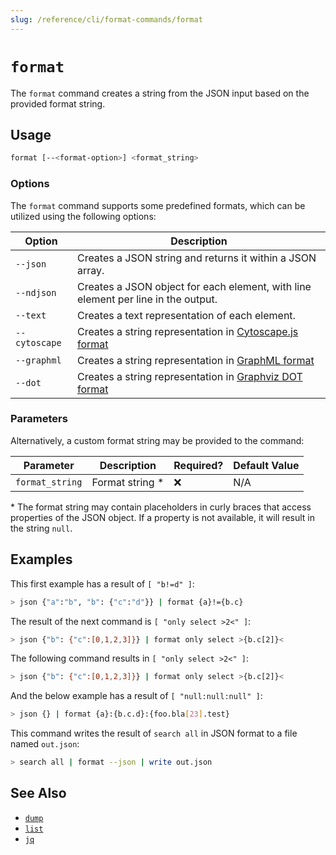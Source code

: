 ```yaml
---
slug: /reference/cli/format-commands/format
---
```


# `format`

The `format` command creates a string from the JSON input based on the provided format string.

## Usage

```bash
format [--<format-option>] <format_string>
```

### Options

The `format` command supports some predefined formats, which can be utilized using the following options:

| Option        | Description                                                                                               |
| ------------- | --------------------------------------------------------------------------------------------------------- |
| `--json`      | Creates a JSON string and returns it within a JSON array.                                                 |
| `--ndjson`    | Creates a JSON object for each element, with line element per line in the output.                         |
| `--text`      | Creates a text representation of each element.                                                            |
| `--cytoscape` | Creates a string representation in [Cytoscape.js format](https://js.cytoscape.org#notation/elements-json) |
| `--graphml`   | Creates a string representation in [GraphML format](http://graphml.graphdrawing.org)                      |
| `--dot`       | Creates a string representation in [Graphviz DOT format](https://graphviz.org/doc/info/lang.html)         |

### Parameters

Alternatively, a custom format string may be provided to the command:

| Parameter       | Description      | Required? | Default Value |
| --------------- | ---------------- | --------- | ------------- |
| `format_string` | Format string \* | ❌        | N/A           |

\* The format string may contain placeholders in curly braces that access properties of the JSON object. If a property is not available, it will result in the string `null`.

## Examples

This first example has a result of `[ "b!=d" ]`:

```bash
> json {"a":"b", "b": {"c":"d"}} | format {a}!={b.c}
```

The result of the next command is `[ "only select >2<" ]`:

```bash
> json {"b": {"c":[0,1,2,3]}} | format only select >{b.c[2]}<
```

The following command results in `[ "only select >2<" ]`:

```bash
> json {"b": {"c":[0,1,2,3]}} | format only select >{b.c[2]}<
```

And the below example has a result of `[ "null:null:null" ]`:

```bash
> json {} | format {a}:{b.c.d}:{foo.bla[23].test}
```

This command writes the result of `search all` in JSON format to a file named `out.json`:

```bash
> search all | format --json | write out.json
```

## See Also

- [`dump`](./dump.md)
- [`list`](./list.md)
- [`jq`](../miscellaneous-commands/jq.md)
